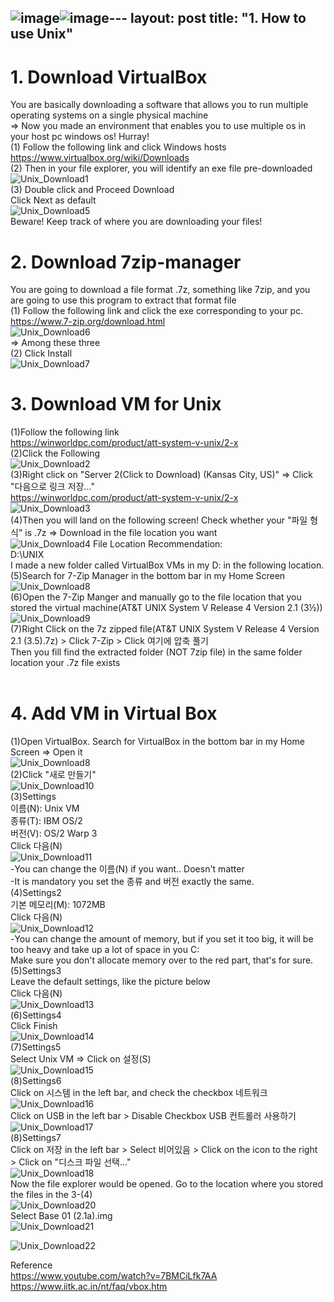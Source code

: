 ![image](https://github.com/growingpenguin/growingpenguin.github.io/assets/110277903/7e118506-e5bd-4eda-be8c-7b97d715c9b0)![image](https://github.com/growingpenguin/growingpenguin.github.io/assets/110277903/6e233cb2-7fdc-419d-8d24-5194b1e5bdec)---
layout: post
title:  "1. How to use Unix"
---
# 1. Download VirtualBox
You are basically downloading a software that allows you to run multiple operating systems on a single physical machine <br/>
=> Now you made an environment that enables you to use multiple os in your host pc windows os! Hurray! <br/>
(1) Follow the following link and click Windows hosts <br/>
https://www.virtualbox.org/wiki/Downloads <br/>
(2) Then in your file explorer, you will identify an exe file pre-downloaded <br/>
![Unix_Download1](https://github.com/growingpenguin/growingpenguin.github.io/assets/110277903/39946e0c-c7c3-43f0-8182-483dfbe6e189) <br/>
(3) Double click and Proceed Download <br/>
Click Next as default <br/>
![Unix_Download5](https://github.com/growingpenguin/growingpenguin.github.io/assets/110277903/cc602d4f-64a7-4d74-ab08-048263759ba4) <br/>
Beware! Keep track of where you are downloading your files! <br/>

# 2. Download 7zip-manager
You are going to download a file format .7z, something like 7zip, and you are going to use this program to extract that format file <br/>
(1) Follow the following link and click the exe corresponding to your pc. <br/>
https://www.7-zip.org/download.html <br/>
![Unix_Download6](https://github.com/growingpenguin/growingpenguin.github.io/assets/110277903/da9ec083-4386-4420-88ca-3fdd86f5d2bb) <br/>
=> Among these three <br/>
(2) Click Install <br/>
![Unix_Download7](https://github.com/growingpenguin/growingpenguin.github.io/assets/110277903/cf6e95b2-993d-463e-a526-e1f568d27491) <br/>

# 3. Download VM for Unix 
(1)Follow the following link <br/>
https://winworldpc.com/product/att-system-v-unix/2-x <br/>
(2)Click the Following  <br/>
![Unix_Download2](https://github.com/growingpenguin/growingpenguin.github.io/assets/110277903/7488d551-c945-4f7e-ac54-4a0a5159cc9e) <br/>
(3)Right click on  "Server 2(Click to Download) (Kansas City, US)" => Click "다음으로 링크 저장..." <br/> 
https://winworldpc.com/product/att-system-v-unix/2-x <br/>
![Unix_Download3](https://github.com/growingpenguin/growingpenguin.github.io/assets/110277903/f0938230-050a-4d23-aa3b-cdf9df4ea453) <br/>
(4)Then you will land on the following screen! Check whether your "파일 형식" is .7z  => Download in the file location you want <br/>
![Unix_Download4](https://github.com/growingpenguin/growingpenguin.github.io/assets/110277903/c54d2392-d22e-480c-a973-0b4c6f104e7f)
File Location Recommendation: <br/>
D:\UNIX <br/>
I made a new folder called VirtualBox VMs in my D: in the following location. <br/>
(5)Search for 7-Zip Manager in the bottom bar in my Home Screen  <br/>
![Unix_Download8](https://github.com/growingpenguin/growingpenguin.github.io/assets/110277903/38514c18-64d7-4324-a5e7-e3cd085d61d4) <br/>
(6)Open the 7-Zip Manger and manually go to the file location that you stored the virtual machine(AT&T UNIX System V Release 4 Version 2.1 (3½)) <br/>
![Unix_Download9](https://github.com/growingpenguin/growingpenguin.github.io/assets/110277903/7108b70c-e957-461a-834b-179a72a726be) <br/>
(7)Right Click on the 7z zipped file(AT&T UNIX System V Release 4 Version 2.1 (3.5).7z) > Click 7-Zip > Click 여기에 압축 풀기 <br/>
Then you fill find the extracted folder (NOT 7zip file) in the same folder location your .7z file exists <br/>
<br/>
# 4. Add VM in Virtual Box
(1)Open VirtualBox. Search for VirtualBox in the bottom bar in my Home Screen => Open it <br/>
![Unix_Download8](https://github.com/growingpenguin/growingpenguin.github.io/assets/110277903/38514c18-64d7-4324-a5e7-e3cd085d61d4) <br/>
(2)Click "새로 만들기" <br/>
![Unix_Download10](https://github.com/growingpenguin/growingpenguin.github.io/assets/110277903/9fe01517-e102-4c28-9943-4c070751c45f) <br/>
(3)Settings <br/>
이름(N): Unix VM <br/>
종류(T): IBM OS/2 <br/>
버전(V): OS/2 Warp 3<br/>
Click 다음(N) <br/>
![Unix_Download11](https://github.com/growingpenguin/growingpenguin.github.io/assets/110277903/c4943ee4-9d85-4e09-979b-94453c3be68a) <br/>
-You can change the 이름(N) if you want.. Doesn't matter <br/>
-It is mandatory you set the 종류 and 버전 exactly the same. <br/>
(4)Settings2 <br/>
기본 메모리(M): 1072MB <br/>
Click 다음(N) <br/>
![Unix_Download12](https://github.com/growingpenguin/growingpenguin.github.io/assets/110277903/89c43371-b9b6-42bf-8d2f-557eab496122) <br/>
-You can change the amount of memory, but if you set it too big, it will be too heavy and take up a lot of space in you C: <br/>
Make sure you don't allocate memory over to the red part, that's for sure. <br/>
(5)Settings3 <br/>
Leave the default settings, like the picture below <br/>
Click 다음(N) <br/>
![Unix_Download13](https://github.com/growingpenguin/growingpenguin.github.io/assets/110277903/6d81e38e-fe76-4c52-bf58-c825a8284c51) <br/>
(6)Settings4 <br/>
Click Finish <br/>
![Unix_Download14](https://github.com/growingpenguin/growingpenguin.github.io/assets/110277903/88590ae2-1bd1-4f57-a040-5ed3d1659f51) <br/>
(7)Settings5 <br/>
Select Unix VM => Click on 설정(S) <br/>
![Unix_Download15](https://github.com/growingpenguin/growingpenguin.github.io/assets/110277903/de351caa-26af-46a8-b0ac-7cf369caa46d) <br/>
(8)Settings6 <br/>
Click on 시스템 in the left bar, and check the checkbox 네트워크 <br/>
![Unix_Download16](https://github.com/growingpenguin/growingpenguin.github.io/assets/110277903/40ab8a5f-8693-42a7-8e10-685384efb732) <br/>
Click on USB in the left bar > Disable Checkbox USB 컨트롤러 사용하기  <br/>
![Unix_Download17](https://github.com/growingpenguin/growingpenguin.github.io/assets/110277903/42258572-0022-4d3b-8ba0-4c1931f2b130) <br/>
(8)Settings7 <br/>
Click on 저장 in the left bar > Select 비어있음 > Click on the icon to the right > Click on "디스크 파일 선택..."  <br/>
![Unix_Download18](https://github.com/growingpenguin/growingpenguin.github.io/assets/110277903/b4c6d739-7231-4c79-9dd5-47a51e024c52) <br/>
Now the file explorer would be opened. Go to the location where you stored the files in the 3-(4) <br/>
![Unix_Download20](https://github.com/growingpenguin/growingpenguin.github.io/assets/110277903/090d8c64-f5e3-4492-ac3c-ce44732a5af0) <br/>
Select Base 01 (2.1a).img <br/>
![Unix_Download21](https://github.com/growingpenguin/growingpenguin.github.io/assets/110277903/07699b2e-69d9-44e6-a8e5-ded01f48618d) <br/>

![Unix_Download22](https://github.com/growingpenguin/growingpenguin.github.io/assets/110277903/f28b0f21-ba96-4ad3-9648-a95bb2a53c51)



Reference <br/>
https://www.youtube.com/watch?v=7BMCiLfk7AA <br/>
https://www.iitk.ac.in/nt/faq/vbox.htm <br/>

